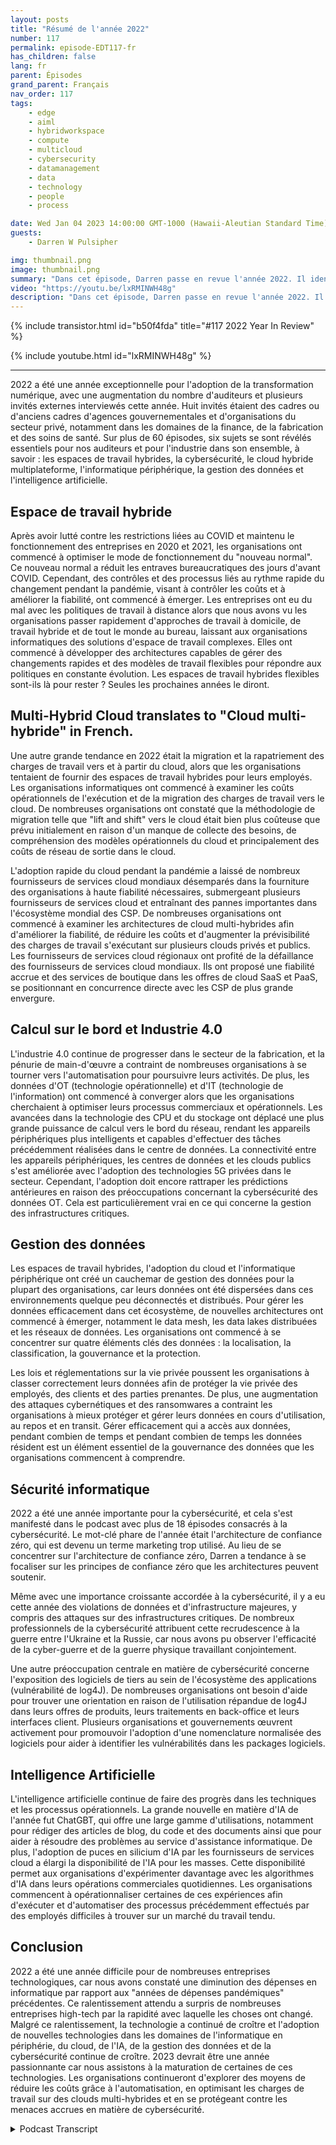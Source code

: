```yaml
---
layout: posts
title: "Résumé de l'année 2022"
number: 117
permalink: episode-EDT117-fr
has_children: false
lang: fr
parent: Épisodes
grand_parent: Français
nav_order: 117
tags:
    - edge
    - aiml
    - hybridworkspace
    - compute
    - multicloud
    - cybersecurity
    - datamanagement
    - data
    - technology
    - people
    - process

date: Wed Jan 04 2023 14:00:00 GMT-1000 (Hawaii-Aleutian Standard Time)
guests:
    - Darren W Pulsipher

img: thumbnail.png
image: thumbnail.png
summary: "Dans cet épisode, Darren passe en revue l'année 2022. Il identifie les sujets les plus discutés sur le podcast en 2022, notamment la gestion des données, l'intelligence artificielle, la cybersécurité, l'informatique en périphérie et les espaces de travail hybrides."
video: "https://youtu.be/lxRMINWH48g"
description: "Dans cet épisode, Darren passe en revue l'année 2022. Il identifie les sujets les plus discutés sur le podcast en 2022, notamment la gestion des données, l'intelligence artificielle, la cybersécurité, l'informatique en périphérie et les espaces de travail hybrides."
---
```


<div>
{% include transistor.html id="b50f4fda" title="#117 2022 Year In Review" %}

{% include youtube.html id="lxRMINWH48g" %}
</div>

---

2022 a été une année exceptionnelle pour l'adoption de la transformation numérique, avec une augmentation du nombre d'auditeurs et plusieurs invités externes interviewés cette année. Huit invités étaient des cadres ou d'anciens cadres d'agences gouvernementales et d'organisations du secteur privé, notamment dans les domaines de la finance, de la fabrication et des soins de santé. Sur plus de 60 épisodes, six sujets se sont révélés essentiels pour nos auditeurs et pour l'industrie dans son ensemble, à savoir : les espaces de travail hybrides, la cybersécurité, le cloud hybride multiplateforme, l'informatique périphérique, la gestion des données et l'intelligence artificielle.

## Espace de travail hybride

Après avoir lutté contre les restrictions liées au COVID et maintenu le fonctionnement des entreprises en 2020 et 2021, les organisations ont commencé à optimiser le mode de fonctionnement du "nouveau normal". Ce nouveau normal a réduit les entraves bureaucratiques des jours d'avant COVID. Cependant, des contrôles et des processus liés au rythme rapide du changement pendant la pandémie, visant à contrôler les coûts et à améliorer la fiabilité, ont commencé à émerger. Les entreprises ont eu du mal avec les politiques de travail à distance alors que nous avons vu les organisations passer rapidement d'approches de travail à domicile, de travail hybride et de tout le monde au bureau, laissant aux organisations informatiques des solutions d'espace de travail complexes. Elles ont commencé à développer des architectures capables de gérer des changements rapides et des modèles de travail flexibles pour répondre aux politiques en constante évolution. Les espaces de travail hybrides flexibles sont-ils là pour rester ? Seules les prochaines années le diront.

## Multi-Hybrid Cloud translates to "Cloud multi-hybride" in French.

Une autre grande tendance en 2022 était la migration et la rapatriement des charges de travail vers et à partir du cloud, alors que les organisations tentaient de fournir des espaces de travail hybrides pour leurs employés. Les organisations informatiques ont commencé à examiner les coûts opérationnels de l'exécution et de la migration des charges de travail vers le cloud. De nombreuses organisations ont constaté que la méthodologie de migration telle que "lift and shift" vers le cloud était bien plus coûteuse que prévu initialement en raison d'un manque de collecte des besoins, de compréhension des modèles opérationnels du cloud et principalement des coûts de réseau de sortie dans le cloud.

L'adoption rapide du cloud pendant la pandémie a laissé de nombreux fournisseurs de services cloud mondiaux désemparés dans la fourniture des organisations à haute fiabilité nécessaires, submergeant plusieurs fournisseurs de services cloud et entraînant des pannes importantes dans l'écosystème mondial des CSP. De nombreuses organisations ont commencé à examiner les architectures de cloud multi-hybrides afin d'améliorer la fiabilité, de réduire les coûts et d'augmenter la prévisibilité des charges de travail s'exécutant sur plusieurs clouds privés et publics. Les fournisseurs de services cloud régionaux ont profité de la défaillance des fournisseurs de services cloud mondiaux. Ils ont proposé une fiabilité accrue et des services de boutique dans les offres de cloud SaaS et PaaS, se positionnant en concurrence directe avec les CSP de plus grande envergure.

## Calcul sur le bord et Industrie 4.0

L'industrie 4.0 continue de progresser dans le secteur de la fabrication, et la pénurie de main-d'œuvre a contraint de nombreuses organisations à se tourner vers l'automatisation pour poursuivre leurs activités. De plus, les données d'OT (technologie opérationnelle) et d'IT (technologie de l'information) ont commencé à converger alors que les organisations cherchaient à optimiser leurs processus commerciaux et opérationnels. Les avancées dans la technologie des CPU et du stockage ont déplacé une plus grande puissance de calcul vers le bord du réseau, rendant les appareils périphériques plus intelligents et capables d'effectuer des tâches précédemment réalisées dans le centre de données. La connectivité entre les appareils périphériques, les centres de données et les clouds publics s'est améliorée avec l'adoption des technologies 5G privées dans le secteur. Cependant, l'adoption doit encore rattraper les prédictions antérieures en raison des préoccupations concernant la cybersécurité des données OT. Cela est particulièrement vrai en ce qui concerne la gestion des infrastructures critiques.

## Gestion des données

Les espaces de travail hybrides, l'adoption du cloud et l'informatique périphérique ont créé un cauchemar de gestion des données pour la plupart des organisations, car leurs données ont été dispersées dans ces environnements quelque peu déconnectés et distribués. Pour gérer les données efficacement dans cet écosystème, de nouvelles architectures ont commencé à émerger, notamment le data mesh, les data lakes distribuées et les réseaux de données. Les organisations ont commencé à se concentrer sur quatre éléments clés des données : la localisation, la classification, la gouvernance et la protection.

Les lois et réglementations sur la vie privée poussent les organisations à classer correctement leurs données afin de protéger la vie privée des employés, des clients et des parties prenantes. De plus, une augmentation des attaques cybernétiques et des ransomwares a contraint les organisations à mieux protéger et gérer leurs données en cours d'utilisation, au repos et en transit. Gérer efficacement qui a accès aux données, pendant combien de temps et pendant combien de temps les données résident est un élément essentiel de la gouvernance des données que les organisations commencent à comprendre.

## Sécurité informatique

2022 a été une année importante pour la cybersécurité, et cela s'est manifesté dans le podcast avec plus de 18 épisodes consacrés à la cybersécurité. Le mot-clé phare de l'année était l'architecture de confiance zéro, qui est devenu un terme marketing trop utilisé. Au lieu de se concentrer sur l'architecture de confiance zéro, Darren a tendance à se focaliser sur les principes de confiance zéro que les architectures peuvent soutenir.

Même avec une importance croissante accordée à la cybersécurité, il y a eu cette année des violations de données et d'infrastructure majeures, y compris des attaques sur des infrastructures critiques. De nombreux professionnels de la cybersécurité attribuent cette recrudescence à la guerre entre l'Ukraine et la Russie, car nous avons pu observer l'efficacité de la cyber-guerre et de la guerre physique travaillant conjointement.

Une autre préoccupation centrale en matière de cybersécurité concerne l'exposition des logiciels de tiers au sein de l'écosystème des applications (vulnérabilité de log4J). De nombreuses organisations ont besoin d'aide pour trouver une orientation en raison de l'utilisation répandue de log4J dans leurs offres de produits, leurs traitements en back-office et leurs interfaces client. Plusieurs organisations et gouvernements œuvrent activement pour promouvoir l'adoption d'une nomenclature normalisée des logiciels pour aider à identifier les vulnérabilités dans les packages logiciels.

## Intelligence Artificielle

L'intelligence artificielle continue de faire des progrès dans les techniques et les processus opérationnels. La grande nouvelle en matière d'IA de l'année fut ChatGBT, qui offre une large gamme d'utilisations, notamment pour rédiger des articles de blog, du code et des documents ainsi que pour aider à résoudre des problèmes au service d'assistance informatique. De plus, l'adoption de puces en silicium d'IA par les fournisseurs de services cloud a élargi la disponibilité de l'IA pour les masses. Cette disponibilité permet aux organisations d'expérimenter davantage avec les algorithmes d'IA dans leurs opérations commerciales quotidiennes. Les organisations commencent à opérationnaliser certaines de ces expériences afin d'exécuter et d'automatiser des processus précédemment effectués par des employés difficiles à trouver sur un marché du travail tendu.

## Conclusion

2022 a été une année difficile pour de nombreuses entreprises technologiques, car nous avons constaté une diminution des dépenses en informatique par rapport aux "années de dépenses pandémiques" précédentes. Ce ralentissement attendu a surpris de nombreuses entreprises high-tech par la rapidité avec laquelle les choses ont changé. Malgré ce ralentissement, la technologie a continué de croître et l'adoption de nouvelles technologies dans les domaines de l'informatique en périphérie, du cloud, de l'IA, de la gestion des données et de la cybersécurité continue de croître. 2023 devrait être une année passionnante car nous assistons à la maturation de certaines de ces technologies. Les organisations continueront d'explorer des moyens de réduire les coûts grâce à l'automatisation, en optimisant les charges de travail sur des clouds multi-hybrides et en se protégeant contre les menaces accrues en matière de cybersécurité.



<details>
<summary> Podcast Transcript </summary>

<p></p>

</details>
